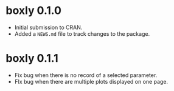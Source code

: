 # boxly 0.1.0

- Initial submission to CRAN.
- Added a `NEWS.md` file to track changes to the package.

# boxly 0.1.1

- Fix bug when there is no record of a selected parameter.
- FIx bug when there are multiple plots displayed on one page.
